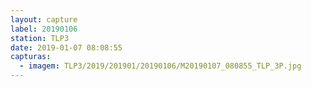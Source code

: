 ```yaml
---
layout: capture
label: 20190106
station: TLP3
date: 2019-01-07 08:08:55
capturas:
  - imagem: TLP3/2019/201901/20190106/M20190107_080855_TLP_3P.jpg
---
```

